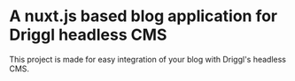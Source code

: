 # A nuxt.js based blog application for Driggl headless CMS

This project is made for easy integration of your blog with Driggl's headless CMS.
